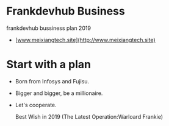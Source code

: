 # Frankdevhub Business
frankdevhub bussiness plan 2019
- [www.meixiangtech.site](http://www.meixiangtech.site)

# Start with a plan
- Born from Infosys and Fujisu.
- Bigger and bigger, be a millionaire.
- Let's cooperate.

  Best Wish in 2019 (The Latest Operation:Warloard Frankie)

